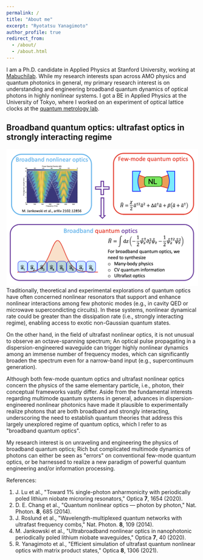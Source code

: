 ```yaml
---
permalink: /
title: "About me"
excerpt: "Ryotatsu Yanagimoto"
author_profile: true
redirect_from: 
  - /about/
  - /about.html
---
```

I am a Ph.D. candidate in Applied Physics at Stanford University, working at <a href="https://mabuchilab.org">Mabuchilab</a>. While my research interests span across AMO physics and quantum photonics in general, my primary research interest is on understanding and engineering broadband quantum dynamics of optical photons in highly nonlinear systems. I got a BE in Applied Physics at the University of Tokyo, where I worked on an experiment of optical lattice clocks at the <a href="http://www.amo.t.u-tokyo.ac.jp/e_index.html">quantum metrology lab</a>.

Broadband quantum optics: ultrafast optics in strongly interacting regime
---
![Broadband quantum optics](../images/broadbandquantumoptics.png)
Traditionally, theoretical and experimental explorations of quantum optics have often concerned nonlinear resonators that support and enhance nonlinear interactions among few photonic modes (e.g., in cavity QED or microwave supercondicting circuits). In these systems, nonlinear dynamical rate could be greater than the dissipation rate (i.e., strongly interacting regime), enabling access to exotic non-Gaussian quantum states.

On the other hand, in the field of ultrafast nonlinear optics, it is not unusual to observe an octave-spanning spectrum; An optical pulse propagating in a dispersion-engineered waveguide can trigger highly nonlinear dynamics among an immense number of frequency modes, which can significantly broaden the spectrum even for a narrow-band input (e.g., supercontinuum generation).

Although both few-mode quantum optics and ultrafast nonlinear optics concern the physics of the same elementary particle, i.e., photon, their conceptual frameworks vastly differ. Aside from the fundamental interests regarding multimode quantum systems in general, advances in dispersion-engineered nonlinear photonics have made it plausible to experimentally realize photons that are both broadband and strongly interacting, underscoring the need to establish quantum theories that address this largely unexplored regime of quantum optics, which I refer to as "broadband quantum optics".

My research interest is on unraveling and engineering the physics of broadband quantum optics; Rich but complicated multimode dynamics of photons can either be seen as "errors" on conventional few-mode quantum optics, or be harnessed to realize a new paradigm of powerful quantum engineering and/or information processing.

References:
<ol>
<li>J. Lu et al., "Toward 1% single-photon anharmonicity with periodically poled lithium niobate microring resonators," Optica <b>7</b>, 1654 (2020). </li>
<li>D. E. Chang et al., "Quantum nonlinear optics — photon by photon," Nat. Photon. <b>8</b>, 685 (2014).</li>
<li>J. Roslund et al., "Wavelength-multiplexed quantum networks with ultrafast frequency combs," Nat. Photon. <b>8</b>, 109 (2014).</li>
<li>M. Jankowski et al., "Ultrabroadband nonlinear optics in nanophotonic periodically poled lithium niobate waveguides," Optica <b>7</b>, 40 (2020).</li>
<li>R. Yanagimoto et al., "Efficient simulation of ultrafast quantum nonlinear optics with matrix product states," Optica <b>8</b>, 1306 (2021).</li>
</ol>